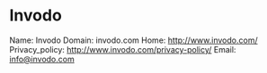 
# Invodo

Name: Invodo
Domain: invodo.com
Home: http://www.invodo.com/
Privacy_policy: http://www.invodo.com/privacy-policy/
Email: info@invodo.com
